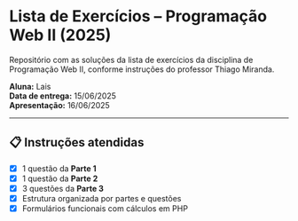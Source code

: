 # Lista de Exercícios – Programação Web II (2025)

Repositório com as soluções da lista de exercícios da disciplina de Programação Web II, conforme instruções do professor Thiago Miranda.

**Aluna:** Lais  
**Data de entrega:** 15/06/2025  
**Apresentação:** 16/06/2025

---

## 📋 Instruções atendidas

- [x] 1 questão da **Parte 1**
- [x] 1 questão da **Parte 2** 
- [x] 3 questões da **Parte 3** 
- [x] Estrutura organizada por partes e questões
- [x] Formulários funcionais com cálculos em PHP